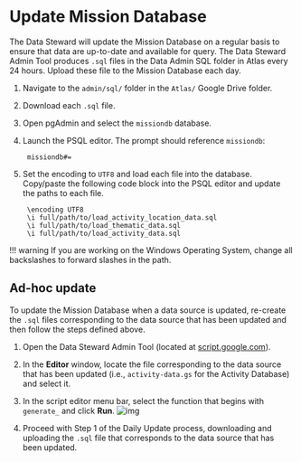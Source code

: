 # Update Mission Database

The Data Steward will update the Mission Database on a regular basis to ensure that data are up-to-date and available for query. The Data Steward Admin Tool produces `.sql` files in the Data Admin SQL folder in Atlas every 24 hours. Upload these file to the Mission Database each day. 

1. Navigate to the `admin/sql/` folder in the `Atlas/` Google Drive folder.

2. Download each `.sql` file.

3. Open pgAdmin and select the `missiondb` database.

4. Launch the PSQL editor. The prompt should reference `missiondb`:	

        missiondb#=

5. Set the encoding to `UTF8` and load each file into the database. Copy/paste the following code block into the PSQL editor and update the paths to each file. 

        \encoding UTF8
        \i full/path/to/load_activity_location_data.sql
        \i full/path/to/load_thematic_data.sql
        \i full/path/to/load_activity_data.sql

!!! warning
    If you are working on the Windows Operating System, change all backslashes to forward slashes in the path.

## Ad-hoc update

To update the Mission Database when a data source is updated, re-create the `.sql` files corresponding to the data source that has been updated and then follow the steps defined above.

1. Open the Data Steward Admin Tool (located at [script.google.com](https://script.google.com/home)).

2. In the **Editor** window, locate the file corresponding to the data source that has been updated (i.e., `activity-data.gs` for the Activity Database) and select it.

3. In the script editor menu bar, select the function that begins with `generate_` and click **Run**.
   ![img](https://storage.googleapis.com/ei-dev-assets/assets/chrome_BJVZTbKuOY.png)


4. Proceed with Step 1 of the Daily Update process, downloading and uploading the `.sql` file that corresponds to the data source that has been updated.